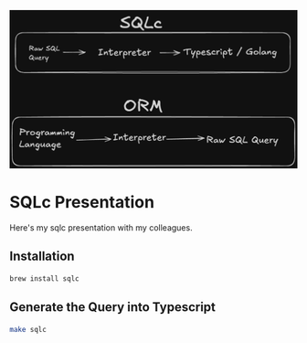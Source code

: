 ![sqlc and orm](presentation/sqlc-and-orm.png)

# SQLc Presentation

Here's my sqlc presentation with my colleagues.

## Installation

```bash
brew install sqlc
```

## Generate the Query into Typescript

```bash
make sqlc
```
